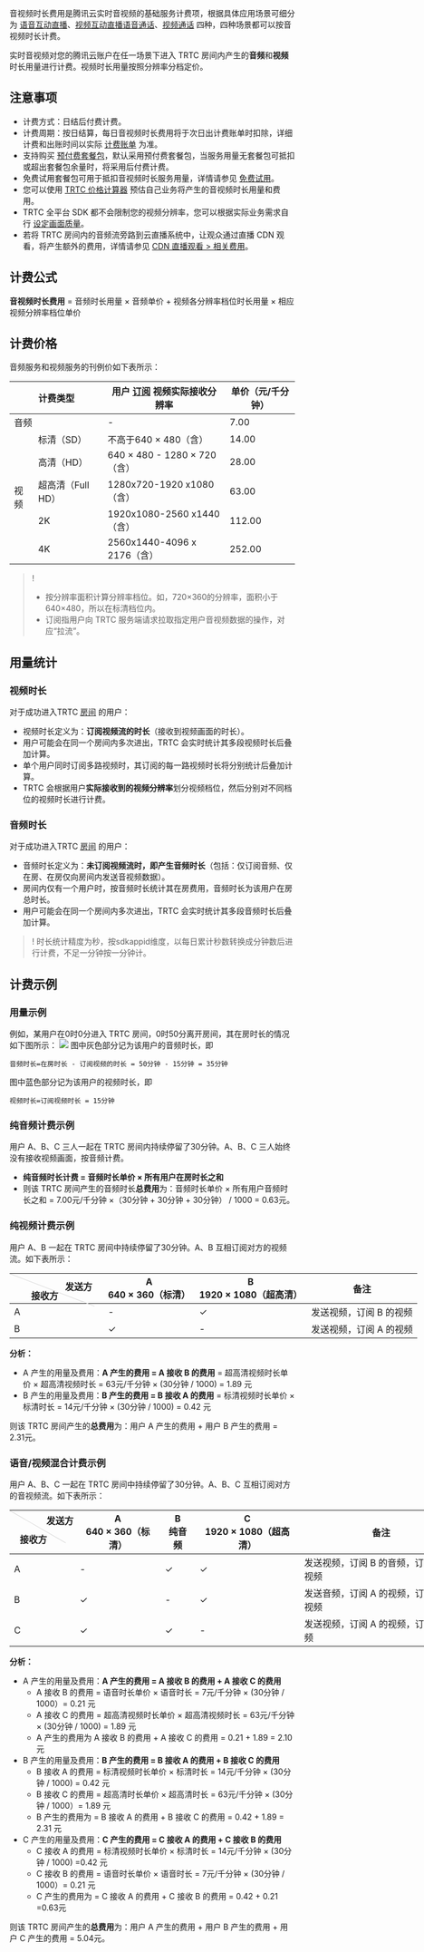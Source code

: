 音视频时长费用是腾讯云实时音视频的基础服务计费项，根据具体应用场景可细分为 [语音互动直播](https://cloud.tencent.com/document/product/647/46252#.E8.AF.AD.E9.9F.B3.E4.BA.92.E5.8A.A8.E7.9B.B4.E6.92.AD)、[视频互动直播](https://cloud.tencent.com/document/product/647/46252#.E8.A7.86.E9.A2.91.E4.BA.92.E5.8A.A8.E7.9B.B4.E6.92.AD)[语音通话](https://cloud.tencent.com/document/product/647/46252#.E8.AF.AD.E9.9F.B3.E9.80.9A.E8.AF.9D)、[视频通话](https://cloud.tencent.com/document/product/647/46252#.E8.A7.86.E9.A2.91.E9.80.9A.E8.AF.9D) 四种，四种场景都可以按音视频时长计费。

实时音视频对您的腾讯云账户在任一场景下进入 TRTC 房间内产生的**音频**和**视频**时长用量进行计费。视频时长用量按照分辨率分档定价。

## 注意事项

- 计费方式：日结后付费计费。
- 计费周期：按日结算，每日音视频时长费用将于次日出计费账单时扣除，详细计费和出账时间以实际 [计费账单](https://console.cloud.tencent.com/expense/bill/overview) 为准。
- 支持购买 [预付费套餐包](https://cloud.tencent.com/document/product/647/44247)，默认采用预付费套餐包，当服务用量无套餐包可抵扣或超出套餐包余量时，将采用后付费计费。
- 免费试用套餐包可用于抵扣音视频时长服务用量，详情请参见 [免费试用](https://cloud.tencent.com/document/product/647/44360)。
- 您可以使用 [TRTC 价格计算器](https://buy.cloud.tencent.com/price/trtc/calculator) 预估自己业务将产生的音视频时长用量和费用。
- TRTC 全平台 SDK 都不会限制您的视频分辨率，您可以根据实际业务需求自行 [设定画面质量](https://cloud.tencent.com/document/product/647/32236)。
- 若将 TRTC 房间内的音频流旁路到云直播系统中，让观众通过直播 CDN 观看，将产生额外的费用，详情请参见 [CDN 直播观看 > 相关费用](https://cloud.tencent.com/document/product/647/16826#expense)。

[](id:formula)
## 计费公式

**音视频时长费用** = 音频时长用量 × 音频单价 + 视频各分辨率档位时长用量 × 相应视频分辨率档位单价

[](id:price)
## 计费价格

音频服务和视频服务的刊例价如下表所示：
<table>
<thead>
<tr>
<th colspan=2>计费类型</th>
<th>用户 <a href="https://cloud.tencent.com/document/product/647/46351#.E8.AE.A2.E9.98.85">订阅</a> 视频实际接收分辨率</th>
<th>单价（元/千分钟）</th>
</tr>
</thead>
<tbody><tr>
<td colspan=2>音频</td>
<td>-</td>
<td>7.00</td>
</tr>
<tr>
<td rowspan=5>视频</td>
<td>标清（SD）</td>
<td>不高于640 × 480（含）</td>
<td>14.00</td>
</tr>
<tr>
<td>高清（HD）</td>
<td>640 × 480 - 1280 × 720（含）</td>
<td>28.00</td>
</tr>
<tr>
<td>超高清（Full HD）</td>
<td>1280x720-1920 x1080（含）</td>
<td>63.00</td>
</tr>
<tr>
<td>2K</td>
<td>1920x1080-2560 x1440（含）</td>
<td>112.00</td>
</tr>
<tr>
<td>4K</td>
<td>2560x1440-4096 x 2176（含）</td>
<td>252.00</td>
</tr>
</tbody></table>

>!
>- 按分辨率面积计算分辨率档位。如，720×360的分辨率，面积小于640×480，所以在标清档位内。
>- 订阅指用户向 TRTC 服务端请求拉取指定用户音视频数据的操作，对应“拉流”。


[](id:count)
## 用量统计

[](id:v_count)
### 视频时长
对于成功进入TRTC  [房间](https://cloud.tencent.com/document/product/647/46351#.E6.88.BF.E9.97.B4) 的用户：
- 视频时长定义为：**订阅视频流的时长**（接收到视频画面的时长）。
- 用户可能会在同一个房间内多次进出，TRTC 会实时统计其多段视频时长后叠加计算。
- 单个用户同时订阅多路视频时，其订阅的每一路视频时长将分别统计后叠加计算。
- TRTC 会根据用户**实际接收到的视频分辨率**划分视频档位，然后分别对不同档位的视频时长进行计费。

[](id:a_count)
### 音频时长

对于成功进入TRTC  [房间](https://cloud.tencent.com/document/product/647/46351#.E6.88.BF.E9.97.B4) 的用户：

- 音频时长定义为：**未订阅视频流时，即产生音频时长**（包括：仅订阅音频、仅在房、在房仅向房间内发送音视频数据）。
- 房间内仅有一个用户时，按音频时长统计其在房费用，音频时长为该用户在房总时长。
- 用户可能会在同一个房间内多次进出，TRTC 会实时统计其多段音频时长后叠加计算。

>! 时长统计精度为秒，按sdkappid维度，以每日累计秒数转换成分钟数后进行计费，不足一分钟按一分钟计。

[](id:example)
## 计费示例

[](id:count_eg)
### 用量示例

例如，某用户在0时0分进入 TRTC 房间，0时50分离开房间，其在房时长的情况如下图所示：
![](https://qcloudimg.tencent-cloud.cn/raw/a13627ddae0b7cd56a418fc85e56037f.png)
图中灰色部分记为该用户的音频时长，即
```
音频时长=在房时长 - 订阅视频的时长 = 50分钟 - 15分钟 = 35分钟
```
图中蓝色部分记为该用户的视频时长，即
```
视频时长=订阅视频时长 = 15分钟 
```

[](id:voice_eg)
### 纯音频计费示例
用户 A、B、C 三人一起在 TRTC 房间内持续停留了30分钟。A、B、C 三人始终没有接收视频画面，按音频计费。

- **纯音频时长计费 = 音频时长单价 × 所有用户在房时长之和**
- 则该 TRTC 房间产生的音频时长**总费用**为：音频时长单价 × 所有用户音频时长之和 = 7.00元/千分钟 ×（30分钟 + 30分钟 + 30分钟） / 1000 = 0.63元。

[](id:video_eg)
### 纯视频计费示例

用户 A、B 一起在 TRTC 房间中持续停留了30分钟。A、B 互相订阅对方的视频流。如下表所示：
<table style="width:800px;">
<style>.markdown-text-box table td, .markdown-text-box table th {text-align: center;}
.tablestyle{position:absolute;width:1px;height:160px;top:0;left:0;background-color: #d9d9d9;transform:rotate(-69deg);transform-origin:top;}
.th1{position:absolute;right:20px;top:10px;}
.th2{position:absolute;right:80px;top:30px)
</style>
<tr>
<th style ="position:relative;width:150px" >
  <div class="tablestyle"></div>
  <div class="th1">发送方</div>
  <div class="th2">接收方</div></th>
<th>A<br>640 × 360（标清）</th>
<th>B<br>1920 × 1080（超高清）</th>
<th>备注</th>
</tr>
</thead>
<tbody><tr>
<td>A</td>
<td>-</td>
<td>&#10003;</td>
<td>发送视频，订阅 B 的视频</td>
</tr>
<tr>
<td>B</td>
<td>&#10003;</td>
<td>-</td>
<td>发送视频，订阅 A 的视频</td>
</tr>
</tbody></table>

**分析：**

- A 产生的用量及费用：**A 产生的费用 = A 接收 B 的费用** = 超高清视频时长单价 × 超高清视频时长 = 63元/千分钟 × (30分钟 / 1000) = 1.89 元
- B 产生的用量及费用：**B 产生的费用 = B 接收 A 的费用** = 标清视频时长单价 × 标清时长 = 14元/千分钟 × (30分钟 / 1000) = 0.42 元



则该 TRTC 房间产生的**总费用**为：用户 A 产生的费用 + 用户 B 产生的费用  = 2.31元。

### **语音/视频混合计费示例**

用户 A、B、C 一起在 TRTC 房间中持续停留了30分钟。A、B、C 互相订阅对方的音视频流。如下表所示：
<table style="width:800px;">
<style>
.setth {text-align: center;}
.settd{position:absolute;width:1px;height:114px;top:0;left:0;background-color: #d9d9d9;transform:rotate(-60deg);transform-origin:top;}
.th3{position:absolute;right:3px;top:5px;}
.th4{position:absolute;right:50px;top:30px)
</style>
<tr>
<th style ="position:relative;width:100px"  class="setth">
  <div class="settd"></div>
  <div class="th3">发送方</div>
  <div class="th4">接收方</div></th>
<th>A<br>640 × 360（标清）</th>
<th>B<br>纯音频</th>
<th>C<br>1920 × 1080（超高清）</th>
<th>备注</th>
</tr>
</thead>
<tbody><tr>
<td>A</td>
<td>-</td>
<td>&#10003;</td>
<td>&#10003;</td>
<td>发送视频，订阅 B 的音频，订阅 C 的视频</td>
</tr>
<tr>
<td>B</td>
<td>&#10003;</td>
<td>-</td>
<td>&#10003;</td>
<td>发送音频，订阅 A 的视频，订阅 C 的视频</td>
</tr>
<tr>
<td>C</td>
<td>&#10003;</td>
<td>&#10003;</td>
<td>-</td>
<td>发送视频，订阅 A 的视频，订阅B的音频</td>
</tr>
</tbody></table>



**分析：**
- A 产生的用量及费用：**A 产生的费用 = A 接收 B 的费用 + A 接收 C 的费用**
	- A 接收 B 的费用 = 语音时长单价 × 语音时长 = 7元/千分钟 × (30分钟 / 1000）= 0.21 元
	- A 接收 C 的费用 = 超高清视频时长单价 × 超高清视频时长 = 63元/千分钟 × (30分钟 / 1000) = 1.89 元
	- A 产生的费用为 A 接收 B 的费用 + A 接收 C 的费用 = 0.21 + 1.89 = 2.10元
- B 产生的用量及费用：**B 产生的费用 = B 接收 A 的费用 + B 接收 C 的费用**
	- B 接收 A 的费用 = 标清视频时长单价 × 标清时长 = 14元/千分钟 × (30分钟 / 1000) = 0.42 元
	- B 接收 C 的费用 = 超高清时长单价 × 超高清时长 = 63元/千分钟 × (30分钟 / 1000）= 1.89 元
	- B 产生的费用为 = B 接收 A 的费用 + B 接收 C 的费用 = 0.42 + 1.89 = 2.31 元
- C 产生的用量及费用：**C 产生的费用 = C 接收 A 的费用 + C 接收 B 的费用**
	- C 接收 A 的费用 = 标清视频时长单价 × 标清时长 = 14元/千分钟 × (30分钟 / 1000) =0.42 元
	- C 接收 B 的费用 = 语音时长单价 × 语音时长 = 7元/千分钟 × (30分钟 / 1000）= 0.21 元
	- C 产生的费用为 = C 接收 A 的费用 + C 接收 B 的费用 = 0.42 + 0.21 =0.63元

则该 TRTC 房间产生的**总费用**为：用户 A 产生的费用 + 用户 B 产生的费用 + 用户 C 产生的费用 = 5.04元。
